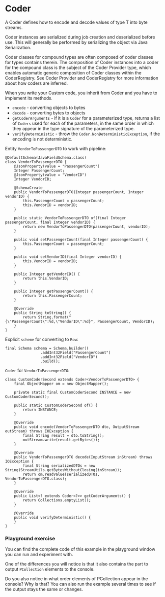 <!--
Licensed under the Apache License, Version 2.0 (the "License");
you may not use this file except in compliance with the License.
You may obtain a copy of the License at

http://www.apache.org/licenses/LICENSE-2.0

Unless required by applicable law or agreed to in writing, software
distributed under the License is distributed on an "AS IS" BASIS,
WITHOUT WARRANTIES OR CONDITIONS OF ANY KIND, either express or implied.
See the License for the specific language governing permissions and
limitations under the License.
-->

# Coder

A Coder<T> defines how to encode and decode values of type T into byte streams.

Coder instances are serialized during job creation and deserialized before use. This will generally be performed by serializing the object via Java Serialization.

Coder classes for compound types are often composed of coder classes for types contains therein. The composition of Coder instances into a coder for the compound class is the subject of the Coder Provider type, which enables automatic generic composition of Coder classes within the CoderRegistry. See Coder Provider and CoderRegistry for more information about how coders are inferred.

When you write your Custom code, you inherit from Coder and you have to implement its methods.
* `encode` - converting objects to bytes 
* `decode` - converting bytes to objects
* `getCoderArguments` - If it is a `Coder` for a parameterized type, returns a list of `Coders` used for each of the parameters, in the same order in which they appear in the type signature of the parameterized type.
* `verifyDeterministic` - throw the `Coder.NonDeterministicException`, if the encoding is not deterministic.

Entity `VendorToPassengerDTO` to work with pipeline:

```
@DefaultSchema(JavaFieldSchema.class)
class VendorToPassengerDTO {
    @JsonProperty(value = "PassengerCount")
    Integer PassengerCount;
    @JsonProperty(value = "VendorID")
    Integer VendorID;

    @SchemaCreate
    public VendorToPassengerDTO(Integer passengerCount, Integer vendorID) {
        this.PassengerCount = passengerCount;
        this.VendorID = vendorID;
    }

    public static VendorToPassengerDTO of(final Integer passengerCount, final Integer vendorID) {
        return new VendorToPassengerDTO(passengerCount, vendorID);
    }

    public void setPassengerCount(final Integer passengerCount) {
        this.PassengerCount = passengerCount;
    }

    public void setVendorID(final Integer vendorID) {
        this.VendorID = vendorID;
    }

    public Integer getVendorID() {
        return this.VendorID;
    }

    public Integer getPassengerCount() {
        return this.PassengerCount;
    }

    @Override
    public String toString() {
        return String.format("{\"PassengerCount\":%d,\"VendorID\":%d}", PassengerCount, VendorID);
    }
}
```

Explicit `scheme` for converting to `Row`:
```
final Schema schema = Schema.builder()
                .addInt32Field("PassengerCount")
                .addInt32Field("VendorID")
                .build();
```

`Coder` for `VendorToPassengerDTO`:
```
class CustomCoderSecond extends Coder<VendorToPassengerDTO> {
    final ObjectMapper om = new ObjectMapper();

    private static final CustomCoderSecond INSTANCE = new CustomCoderSecond();

    public static CustomCoderSecond of() {
        return INSTANCE;
    }

    @Override
    public void encode(VendorToPassengerDTO dto, OutputStream outStream) throws IOException {
        final String result = dto.toString();
        outStream.write(result.getBytes());
    }

    @Override
    public VendorToPassengerDTO decode(InputStream inStream) throws IOException {
        final String serializedDTOs = new String(StreamUtils.getBytesWithoutClosing(inStream));
        return om.readValue(serializedDTOs, VendorToPassengerDTO.class);
    }

    @Override
    public List<? extends Coder<?>> getCoderArguments() {
        return Collections.emptyList();
    }

    @Override
    public void verifyDeterministic() {
    }
}
```

### Playground exercise

You can find the complete code of this example in the playground window you can run and experiment with.

One of the differences you will notice is that it also contains the part to output `PCollection` elements to the console.

Do you also notice in what order elements of PCollection appear in the console? Why is that? You can also run the example several times to see if the output stays the same or changes.